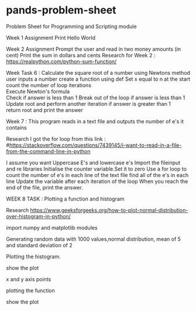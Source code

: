 # pands-problem-sheet
Problem Sheet for Programming and Scripting module

Week 1 Assignment
Print Hello World

Week 2 Assignment
Prompt the user and read in two money amounts (in cent)
Print the sum in dollars and cents
Research for Week 2 : https://realpython.com/python-sum-function/

Week Task 6 : Calculate the square root of a number using Newtons method
user inputs a number
create a function using def 
Set x equal to n at the start
count the number of loop iterations     
Execute Newton's formula        
Check if answer is less than 1
Break out of the loop if answer is less than 1
Update root and perform another iteration if answer is greater than 1          
return root and print the answer


Week 7 : This program reads in a text file and outputs the number of e's it contains

Research
I got the for loop from this link :
#https://stackoverflow.com/questions/7439145/i-want-to-read-in-a-file-from-the-command-line-in-python

I assume you want Uppercase E's and lowercase e's
Import the fileinput and re libraries
Initialise the counter variable.Set it to zero
Use a for loop to count the number of e's in each line of the text file
find all of the e's in each line
Update the variable after each iteration of the loop
When you reach the end of the file, print the answer.

WEEK 8 TASK : Plotting a function and histogram

Research
https://www.geeksforgeeks.org/how-to-plot-normal-distribution-over-histogram-in-python/

import numpy and matplotlib modules
 
Generating random data with  1000 values,normal distribution, mean of 5 and standard deviation of 2 
  
Plotting the histogram.

show the plot  

x and y axis points

plotting the function

show the plot
